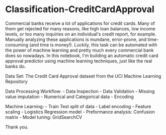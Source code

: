 # Classification-CreditCardApproval

Commercial banks receive a lot of applications for credit cards. Many of them get rejected for many reasons, like high loan balances, low income levels, or too many inquiries on an individual's credit report, for example. Manually analyzing these applications is mundane, error-prone, and time-consuming (and time is money!). Luckily, this task can be automated with the power of machine learning and pretty much every commercial bank does so nowadays. In this notebook, I'm building an automatic credit card approval predictor using machine learning techniques, just like the real banks do.

Data Set: The Credit Card Approval dataset from the UCI Machine Learning Repository

Data Processing Workflow:
	- Data Inspection
	- Data Validation
	- Missing value imputation
	- Numerical and Categorical data
	- Encoding

Machine Learning:
	- Train Test split of data
	- Label encoding
	- Feature scaling
	- Logistics Regression model
	- Preformance analysis: Confusion matrix
	- Model tuning: GridSearchCV
	
Thank you.